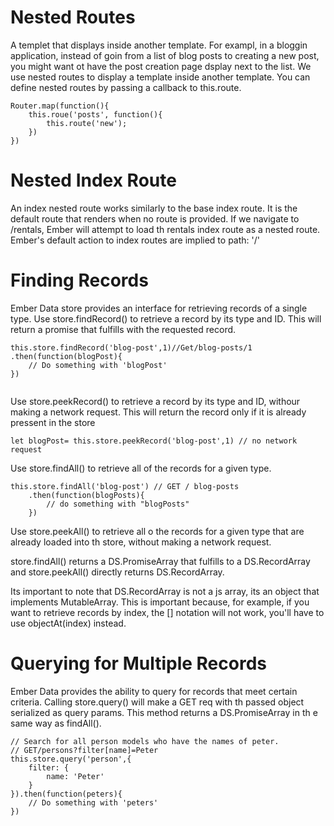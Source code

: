 # Nested Routes
A templet that displays inside another template. For exampl, in a bloggin application, instead of goin from a list of blog posts to creating a new post, you might want ot have the post creation page dsplay next to the list.
We use nested routes to display a template inside another template.
You can define nested routes by passing a callback to this.route.
```
Router.map(function(){
    this.roue('posts', function(){
        this.route('new');
    })
})
```
# Nested Index Route
An index nested route works similarly to the base index route. It is the default route that renders when no route is provided. If we navigate to /rentals, Ember will attempt to load th rentals index route as a nested route.
Ember's default action to index routes are implied  to 
path: '/'

# Finding Records
Ember Data store provides an interface for retrieving records of a single type.
Use store.findRecord() to retrieve a record by its type and ID. This will return a promise that fulfills with the requested record.
```
this.store.findRecord('blog-post',1)//Get/blog-posts/1
.then(function(blogPost){
    // Do something with 'blogPost'
})


```
Use store.peekRecord() to retrieve a record by its type and ID, withour making a network request. This will return the record only if it is already pressent in the store
```
let blogPost= this.store.peekRecord('blog-post',1) // no network request
```

Use store.findAll() to retrieve all of the records for a given type.
```
this.store.findAll('blog-post') // GET / blog-posts
    .then(function(blogPosts){
        // do something with "blogPosts"
    })
```
Use store.peekAll() to retrieve all o the records for a given type that are already loaded into th store, without making a network request.


store.findAll() returns a DS.PromiseArray that fulfills to a DS.RecordArray and store.peekAll() directly returns DS.RecordArray.

Its important to note that DS.RecordArray is not a js array, its an object that implements MutableArray. This is important because, for example, if you want to retrieve records by index, the [] notation will not work, you'll have to use objectAt(index) instead.

# Querying for Multiple Records
Ember Data provides the ability to query for records that meet certain criteria. Calling store.query() will make a GET req with th passed object serialized as query params. This method returns a DS.PromiseArray in th e same way as findAll().
```
// Search for all person models who have the names of peter.
// GET/persons?filter[name]=Peter
this.store.query('person',{
    filter: {
        name: 'Peter'
    }
}).then(function(peters){
    // Do something with 'peters'
})

```